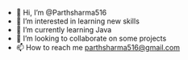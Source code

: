 - 👋 Hi, I’m @Parthsharma516
- 👀 I’m interested in learning new skills
- 🌱 I’m currently learning Java
- 💞️ I’m looking to collaborate on some projects
- 📫 How to reach me parthsharma516@gmail.com

<!---
Parthsharma516/Parthsharma516 is a ✨ special ✨ repository because its `README.md` (this file) appears on your GitHub profile.
You can click the Preview link to take a look at your changes.
--->
